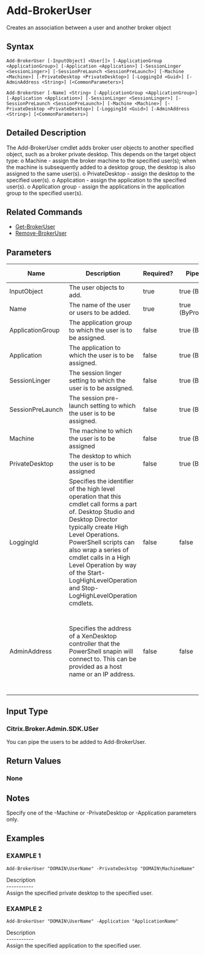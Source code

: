 ﻿# Add-BrokerUser

   Creates an association between a user and another broker object

## Syntax
```
Add-BrokerUser [-InputObject] <User[]> [-ApplicationGroup <ApplicationGroup>] [-Application <Application>] [-SessionLinger <SessionLinger>] [-SessionPreLaunch <SessionPreLaunch>] [-Machine <Machine>] [-PrivateDesktop <PrivateDesktop>] [-LoggingId <Guid>] [-AdminAddress <String>] [<CommonParameters>]

Add-BrokerUser [-Name] <String> [-ApplicationGroup <ApplicationGroup>] [-Application <Application>] [-SessionLinger <SessionLinger>] [-SessionPreLaunch <SessionPreLaunch>] [-Machine <Machine>] [-PrivateDesktop <PrivateDesktop>] [-LoggingId <Guid>] [-AdminAddress <String>] [<CommonParameters>]
```

## Detailed Description
   The Add-BrokerUser cmdlet adds broker user objects to another specified object, such as a broker private desktop. This depends on the target object type:
o Machine - assign the broker machine to the specified user(s); when the machine is subsequently added to a desktop group, the desktop is also assigned to the same user(s).
o PrivateDesktop - assign the desktop to the specified user(s).
o Application - assign the application to the specified user(s).
o Application group - assign the applications in the application group to the specified user(s).

## Related Commands
  * [Get-BrokerUser](Get-BrokerUser.html)
  * [Remove-BrokerUser](Remove-BrokerUser.html)
## Parameters

| Name   | Description | Required? | Pipeline Input | Default Value |
| --- | --- | --- | --- | --- |
| InputObject | The user objects to add. | true | true (ByValue) | null |
| Name | The name of the user or users to be added. | true | true (ByPropertyName) | null |
| ApplicationGroup | The application group to which the user is to be assigned. | false | true (ByValue) |  |
| Application | The application to which the user is to be assigned. | false | true (ByValue) |  |
| SessionLinger | The session linger setting to which the user is to be assigned. | false | true (ByValue) | null |
| SessionPreLaunch | The session pre-launch setting to which the user is to be assigned. | false | true (ByValue) | null |
| Machine | The machine to which the user is to be assigned | false | true (ByValue) | null |
| PrivateDesktop | The desktop to which the user is to be assigned | false | true (ByValue) | null |
| LoggingId | Specifies the identifier of the high level operation that this cmdlet call forms a part of. Desktop Studio and Desktop Director typically create High Level Operations. PowerShell scripts can also wrap a series of cmdlet calls in a High Level Operation by way of the Start-LogHighLevelOperation and Stop-LogHighLevelOperation cmdlets. | false | false |  |
| AdminAddress | Specifies the address of a XenDesktop controller that the PowerShell snapin will connect to. This can be provided as a host name or an IP address. | false | false | Localhost. Once a value is provided by any cmdlet, this value will become the default. |

## Input Type
### Citrix.Broker.Admin.SDK.USer
   You can pipe the users to be added to Add-BrokerUser.
## Return Values
### None
   ## Notes
   Specify one of the -Machine or -PrivateDesktop or -Application parameters only.
## Examples

### EXAMPLE 1
```
Add-BrokerUser "DOMAIN\UserName" -PrivateDesktop "DOMAIN\MachineName"
```
   Description<br>-----------<br>Assign the specified private desktop to the specified user.
### EXAMPLE 2
```
Add-BrokerUser "DOMAIN\UserName" -Application "ApplicationName"
```
   Description<br>-----------<br>Assign the specified application to the specified user.

